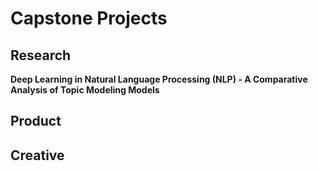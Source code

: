 # Capstone Projects
## Research
**Deep Learning in Natural Language Processing (NLP) - A Comparative Analysis of Topic Modeling Models**
## Product
## Creative
